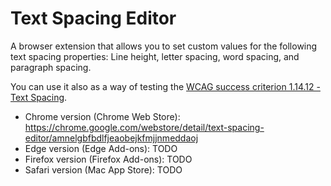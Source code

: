 # Text Spacing Editor

A browser extension that allows you to set custom values for the following text spacing properties: Line height, letter spacing, word spacing, and paragraph spacing.

You can use it also as a way of testing the [WCAG success criterion 1.14.12 - Text Spacing](https://www.w3.org/WAI/WCAG21/Understanding/text-spacing.html).

- Chrome version (Chrome Web Store): https://chrome.google.com/webstore/detail/text-spacing-editor/amnelgbfbdlfjeaobejkfmjjnmeddaoj
- Edge version (Edge Add-ons): TODO
- Firefox version (Firefox Add-ons): TODO
- Safari version (Mac App Store): TODO
